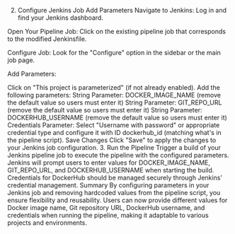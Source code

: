 2. Configure Jenkins Job
Add Parameters
Navigate to Jenkins: Log in and find your Jenkins dashboard.

Open Your Pipeline Job: Click on the existing pipeline job that corresponds to the modified Jenkinsfile.

Configure Job: Look for the "Configure" option in the sidebar or the main job page.

Add Parameters:

Click on "This project is parameterized" (if not already enabled).
Add the following parameters:
String Parameter: DOCKER_IMAGE_NAME (remove the default value so users must enter it)
String Parameter: GIT_REPO_URL (remove the default value so users must enter it)
String Parameter: DOCKERHUB_USERNAME (remove the default value so users must enter it)
Credentials Parameter: Select "Username with password" or appropriate credential type and configure it with ID dockerhub_id (matching what's in the pipeline script).
Save Changes
Click "Save" to apply the changes to your Jenkins job configuration.
3. Run the Pipeline
Trigger a build of your Jenkins pipeline job to execute the pipeline with the configured parameters.
Jenkins will prompt users to enter values for DOCKER_IMAGE_NAME, GIT_REPO_URL, and DOCKERHUB_USERNAME when starting the build.
Credentials for DockerHub should be managed securely through Jenkins' credential management.
Summary
By configuring parameters in your Jenkins job and removing hardcoded values from the pipeline script, you ensure flexibility and reusability. Users can now provide different values for Docker image name, Git repository URL, DockerHub username, and credentials when running the pipeline, making it adaptable to various projects and environments.

